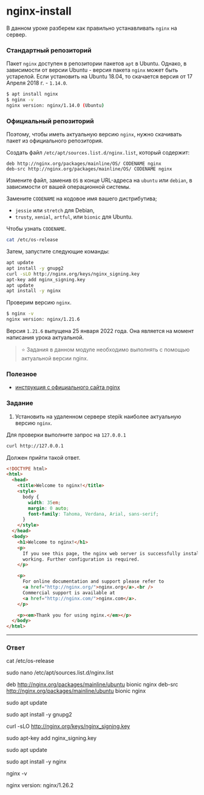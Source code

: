 # nginx-install

В данном уроке разберем как правильно устанавливать `nginx` на сервер.

### Стандартный репозиторий

Пакет `nginx` доступен в репозитории пакетов `apt` в Ubuntu. Однако, в
зависимости от версии Ubuntu - версия пакета `nginx` может быть устарелой.
Если установить на Ubuntu 18.04, то скачается версия от 17 Апреля 2018 г. - `1.14.0`.

```bash
$ apt install nginx
$ nginx -v
nginx version: nginx/1.14.0 (Ubuntu)
```

### Официальный репозиторий

Поэтому, чтобы иметь актуальную версию `nginx`, нужно скачивать пакет из
официального репозитория.

Создать файл `/etc/apt/sources.list.d/nginx.list`, который содержит:

```
deb http://nginx.org/packages/mainline/OS/ CODENAME nginx
deb-src http://nginx.org/packages/mainline/OS/ CODENAME nginx
```

Измените файл, заменив `OS` в конце URL-адреса на `ubuntu` или `debian`, в зависимости
от вашей операционной системы.

Замените `CODENAME` на кодовое имя вашего дистрибутива;

- `jessie` или `stretch` для Debian,
- `trusty`, `xenial`, `artful`, или `bionic` для Ubuntu.

Чтобы узнать `CODENAME`.

```bash
cat /etc/os-release
```

Затем, запустите следующие команды:

```bash
apt update
apt install -y gnupg2
curl -sLO http://nginx.org/keys/nginx_signing.key
apt-key add nginx_signing.key
apt update
apt install -y nginx
```

Проверим версию `nginx`.

```bash
$ nginx -v
nginx version: nginx/1.21.6
```

Версия `1.21.6` выпущена 25 января 2022 года. Она является на момент написания
урока актуальной.

> ⭐️ Задания в данном модуле необходимо выполнять с помощью актуальной версии nginx.

### Полезное

- [инструкция c официального сайта nginx](https://docs.nginx.com/nginx/admin-guide/installing-nginx/installing-nginx-open-source/#installing-a-prebuilt-debian-package-from-the-official-nginx-repository)

### Задание

1. Установить на удаленном сервере stepik наиболее актуальную версию `nginx`.

Для проверки выполните запрос на `127.0.0.1`

```bash
curl http://127.0.0.1
```

Должен прийти такой ответ.

```html
<!DOCTYPE html>
<html>
  <head>
    <title>Welcome to nginx!</title>
    <style>
      body {
        width: 35em;
        margin: 0 auto;
        font-family: Tahoma, Verdana, Arial, sans-serif;
      }
    </style>
  </head>
  <body>
    <h1>Welcome to nginx!</h1>
    <p>
      If you see this page, the nginx web server is successfully installed and
      working. Further configuration is required.
    </p>

    <p>
      For online documentation and support please refer to
      <a href="http://nginx.org/">nginx.org</a>.<br />
      Commercial support is available at
      <a href="http://nginx.com/">nginx.com</a>.
    </p>

    <p><em>Thank you for using nginx.</em></p>
  </body>
</html>
```

---

### Ответ
cat /etc/os-release 

sudo nano /etc/apt/sources.list.d/nginx.list

deb http://nginx.org/packages/mainline/ubuntu bionic nginx
deb-src http://nginx.org/packages/mainline/ubuntu bionic nginx

sudo apt update

sudo apt install -y gnupg2

curl -sLO http://nginx.org/keys/nginx_signing.key

sudo apt-key add nginx_signing.key

sudo apt update

sudo apt install -y nginx

nginx -v

nginx version: nginx/1.26.2